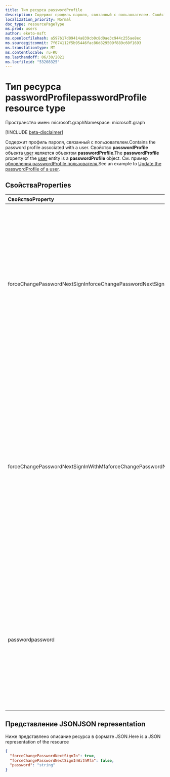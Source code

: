 ```yaml
---
title: Тип ресурса passwordProfile
description: Содержит профиль пароля, связанный с пользователем. Свойство **passwordProfile** объекта user является объектом **passwordProfile**.
localization_priority: Normal
doc_type: resourcePageType
ms.prod: users
author: eketo-msft
ms.openlocfilehash: a597b17d09414a839cb0c8d0ae3c944c255ae8ec
ms.sourcegitcommit: 7f674112f5b95446fac86d829509f889c60f1693
ms.translationtype: MT
ms.contentlocale: ru-RU
ms.lasthandoff: 06/30/2021
ms.locfileid: "53208325"
---
```

# <a name="passwordprofile-resource-type"></a><span data-ttu-id="49a8c-104">Тип ресурса passwordProfile</span><span class="sxs-lookup"><span data-stu-id="49a8c-104">passwordProfile resource type</span></span>

<span data-ttu-id="49a8c-105">Пространство имен: microsoft.graph</span><span class="sxs-lookup"><span data-stu-id="49a8c-105">Namespace: microsoft.graph</span></span>

[!INCLUDE [beta-disclaimer](../../includes/beta-disclaimer.md)]

<span data-ttu-id="49a8c-106">Содержит профиль пароля, связанный с пользователем.</span><span class="sxs-lookup"><span data-stu-id="49a8c-106">Contains the password profile associated with a user.</span></span> <span data-ttu-id="49a8c-107">Свойство **passwordProfile** объекта [user](user.md) является объектом **passwordProfile**.</span><span class="sxs-lookup"><span data-stu-id="49a8c-107">The **passwordProfile** property of the [user](user.md) entity is a **passwordProfile** object.</span></span> <span data-ttu-id="49a8c-108">См. пример [обновления passwordProfile пользователя.](../api/user-update.md#example-3-update-the-passwordprofile-of-a-user-to-reset-their-password)</span><span class="sxs-lookup"><span data-stu-id="49a8c-108">See an example to [Update the passwordProfile of a user](../api/user-update.md#example-3-update-the-passwordprofile-of-a-user-to-reset-their-password).</span></span>


## <a name="properties"></a><span data-ttu-id="49a8c-109">Свойства</span><span class="sxs-lookup"><span data-stu-id="49a8c-109">Properties</span></span>
| <span data-ttu-id="49a8c-110">Свойство</span><span class="sxs-lookup"><span data-stu-id="49a8c-110">Property</span></span>     | <span data-ttu-id="49a8c-111">Тип</span><span class="sxs-lookup"><span data-stu-id="49a8c-111">Type</span></span>   |<span data-ttu-id="49a8c-112">Описание</span><span class="sxs-lookup"><span data-stu-id="49a8c-112">Description</span></span>|
|:---------------|:--------|:----------|
|<span data-ttu-id="49a8c-113">forceChangePasswordNextSignIn</span><span class="sxs-lookup"><span data-stu-id="49a8c-113">forceChangePasswordNextSignIn</span></span>|<span data-ttu-id="49a8c-114">Boolean</span><span class="sxs-lookup"><span data-stu-id="49a8c-114">Boolean</span></span>|  <span data-ttu-id="49a8c-115">Значение `true` указывает, что пользователь должен изменить свой пароль при следующем входе. В противном случае используется значение `false`.</span><span class="sxs-lookup"><span data-stu-id="49a8c-115">`true` if the user must change her password on the next login; otherwise `false`.</span></span> <span data-ttu-id="49a8c-116">Если значение не задано, по умолчанию используется `false`.</span><span class="sxs-lookup"><span data-stu-id="49a8c-116">If not set, default is `false`.</span></span> <span data-ttu-id="49a8c-117">**ПРИМЕЧАНИЕ.** Для клиентов Azure B2C присвойте значение `false` и вместо этого используйте настраиваемые политики и пользовательские потоки для принудительного сброса пароля при первом входе.</span><span class="sxs-lookup"><span data-stu-id="49a8c-117">**NOTE:**  For Azure B2C tenants, set to `false` and instead use custom policies and user flows to force password reset at first sign in.</span></span> <span data-ttu-id="49a8c-118">См. раздел [Принудительный сброс пароля при первом входе](https://github.com/azure-ad-b2c/samples/tree/master/policies/force-password-reset-first-logon).</span><span class="sxs-lookup"><span data-stu-id="49a8c-118">See [Force password reset at first logon](https://github.com/azure-ad-b2c/samples/tree/master/policies/force-password-reset-first-logon).</span></span> |
|<span data-ttu-id="49a8c-119">forceChangePasswordNextSignInWithMfa</span><span class="sxs-lookup"><span data-stu-id="49a8c-119">forceChangePasswordNextSignInWithMfa</span></span>|<span data-ttu-id="49a8c-120">Boolean</span><span class="sxs-lookup"><span data-stu-id="49a8c-120">Boolean</span></span>| <span data-ttu-id="49a8c-121">Если присвоено значение `true`, при следующем входе пользователю необходимо выполнить многофакторную проверку подлинности (MFA) перед принудительной сменой пароля.</span><span class="sxs-lookup"><span data-stu-id="49a8c-121">If `true`, at next sign-in, the user must perform a multi-factor authentication (MFA) before being forced to change their password.</span></span> <span data-ttu-id="49a8c-122">Эта совпадает с действием свойства **forceChangePasswordNextSignIn**, с той разницей, что перед изменением пароля пользователю нужно выполнить многофакторную проверку подлинности.</span><span class="sxs-lookup"><span data-stu-id="49a8c-122">The behavior is identical to **forceChangePasswordNextSignIn** except that the user is required to first perform a multi-factor authentication before password change.</span></span> <span data-ttu-id="49a8c-123">После изменения пароля это свойство автоматически сбрасывается до значения `false`.</span><span class="sxs-lookup"><span data-stu-id="49a8c-123">After a password change, this property will be automatically reset to `false`.</span></span> <span data-ttu-id="49a8c-124">Если значение не задано, по умолчанию используется `false`.</span><span class="sxs-lookup"><span data-stu-id="49a8c-124">If not set, default is `false`.</span></span> |
|<span data-ttu-id="49a8c-125">password</span><span class="sxs-lookup"><span data-stu-id="49a8c-125">password</span></span>|<span data-ttu-id="49a8c-126">Строка</span><span class="sxs-lookup"><span data-stu-id="49a8c-126">String</span></span>|<span data-ttu-id="49a8c-p105">Пароль пользователя. Это свойство обязательно указывать при создании пользователя. Его можно обновить, но пользователю потребуется изменить пароль при следующем входе. Пароль должен соответствовать минимальным требованиям, указанным в свойстве **passwordPolicies** пользователя. По умолчанию требуется надежный пароль.</span><span class="sxs-lookup"><span data-stu-id="49a8c-p105">The password for the user. This property is required when a user is created. It can be updated, but the user will be required to change the password on the next login. The password must satisfy minimum requirements as specified by the user’s **passwordPolicies** property. By default, a strong password is required.</span></span>|

## <a name="json-representation"></a><span data-ttu-id="49a8c-132">Представление JSON</span><span class="sxs-lookup"><span data-stu-id="49a8c-132">JSON representation</span></span>

<span data-ttu-id="49a8c-133">Ниже представлено описание ресурса в формате JSON.</span><span class="sxs-lookup"><span data-stu-id="49a8c-133">Here is a JSON representation of the resource</span></span>

<!-- {
  "blockType": "resource",
  "optionalProperties": [

  ],
  "@odata.type": "microsoft.graph.passwordProfile"
}-->

```json
{
  "forceChangePasswordNextSignIn": true,
  "forceChangePasswordNextSignInWithMfa": false,
  "password": "string"
}

```

<!-- uuid: 8fcb5dbc-d5aa-4681-8e31-b001d5168d79
2015-10-25 14:57:30 UTC -->
<!--
{
  "type": "#page.annotation",
  "description": "passwordProfile resource",
  "keywords": "",
  "section": "documentation",
  "tocPath": "",
  "suppressions": []
}
-->



